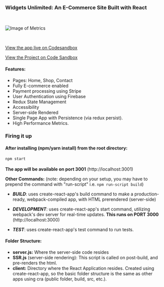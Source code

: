 
### Widgets Unlimited: An E-Commerce Site Built with React
<br />

![Image of Metrics](https://i.ibb.co/4szwFqC/scores.png)

<br />

[View the app live on Codesandbox](https://cifmk.sse.codesandbox.io/)

[View the Project on Code Sandbox](https://codesandbox.io/s/distracted-forest-cifmk?file=/README.md)

#### Features:
- Pages: Home, Shop, Contact
- Fully E-commerce enabled
- Payment processing using Stripe
- User Authentication using Firebase
- Redux State Management
- Accessibility
- Server-side Rendered
- Single Page App with Persistence (via redux persist).
- High Performance Metrics.

### Firing it up
#### After installing (npm/yarn install) from the root directory: 
`npm start`<br /><br />
**The app will be available on port 3001** (http://localhost:3001)
<br />

**Other Commands:** (note: depending on your setup, you may have to prepend the command with "run-script" i.e. `npm run-script build`)

- ***BUILD***: uses create-react-app's build command to make a production-ready, webpack-compiled app, with HTML prerendered (server-side)

- ***DEVELOPMENT***: uses create-react-app's start command, utilizing webpack's dev server for real-time updates. **This runs on PORT 3000** (http://localhost:3000)

- ***TEST***: uses create-react-app's test command to run tests.

#### Folder Structure:  
- **server.js:** Where the server-side code resides
- **SSR.js** (server-side rendering): This script is called on post-build, and pre-renders the html.
- **client:** Directory where the React Application resides. Created using create-react-app, so the basic folder structure is the same as other apps using cra (public folder, build, src, etc.).
